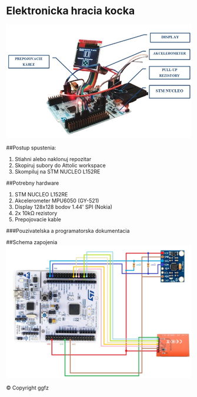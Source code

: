 # Elektronicka hracia kocka

![alt tag](https://github.com/vrs2016/hracia_kocka/blob/master/titleimage.JPG)

##Postup spustenia:
1. Stiahni alebo naklonuj repozitar
2. Skopiruj subory do Attolic workspace
3. Skompiluj na STM NUCLEO L152RE

##Potrebny hardware
1. STM NUCLEO L152RE
2. Akcelerometer MPU6050 (GY-521)
3. Display 128x128 bodov 1.44' SPI (Nokia)
4. 2x 10kΩ rezistory
5. Prepojovacie kable

###Pouzivatelska a programatorska dokumentacia

##Schema zapojenia
![alt tag](https://github.com/vrs2016/hracia_kocka/blob/master/schema.png)

© Copyright ggfz
